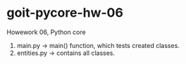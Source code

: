 # goit-pycore-hw-06
Howework 06, Python core

1. main.py -> main() function, which tests created classes.
2. entities.py -> contains all classes.
